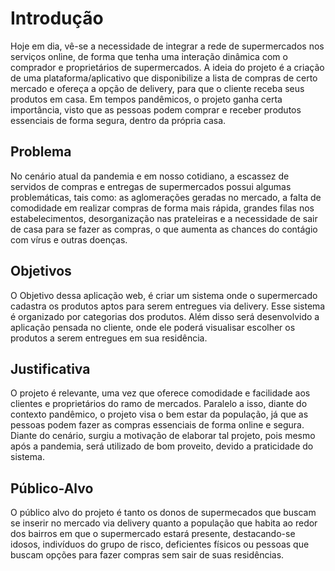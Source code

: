 # Introdução

 Hoje em dia, vê-se a necessidade de integrar a rede de supermercados nos serviços online, de forma que tenha uma interação dinâmica com o comprador e proprietários de supermercados. A ideia do projeto é a criação de uma plataforma/aplicativo que disponibilize a lista de compras de certo mercado e ofereça a opção de delivery, para que o cliente receba seus produtos em casa. Em tempos pandêmicos, o projeto ganha certa importância, visto que as pessoas podem comprar e receber produtos essenciais de forma segura, dentro da própria casa.

## Problema
No cenário atual da pandemia e em nosso cotidiano, a escassez de servidos de compras e entregas de supermercados possui algumas problemáticas, tais como: as aglomerações geradas no mercado, a falta de comodidade em realizar compras de forma mais rápida, grandes filas nos estabelecimentos, desorganização nas prateleiras e a necessidade de sair de casa para se fazer as compras, o que aumenta as chances do contágio com vírus e outras doenças.  






## Objetivos

O Objetivo dessa aplicação web, é criar um sistema onde o supermercado cadastra os produtos aptos para serem entregues via delivery. Esse sistema é organizado por categorias dos produtos. Além disso será desenvolvido a aplicação pensada no cliente, onde ele poderá visualisar escolher os produtos a serem entregues em sua residência.

 


## Justificativa

O projeto é relevante, uma vez que oferece comodidade e facilidade aos clientes e proprietários do ramo de mercados. Paralelo a isso, diante do contexto pandêmico, o projeto visa o bem estar da população, já que as pessoas podem fazer as compras essenciais de forma online e segura. Diante do cenário, surgiu a motivação de elaborar tal projeto, pois mesmo após a pandemia, será utilizado de bom proveito, devido a praticidade do sistema.





## Público-Alvo

 O público alvo do projeto é tanto os donos de supermecados que buscam se inserir no mercado via delivery quanto a população que habita ao redor dos bairros em que o supermercado estará presente, destacando-se idosos, indivíduos do grupo de risco, deficientes físicos ou pessoas que buscam opções para fazer compras sem sair de suas residências.


